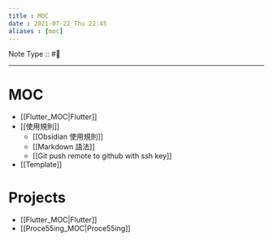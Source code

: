 ```yaml
---
title : MOC
date : 2021-07-22_Thu 22:45
aliases : [moc]
---
```

Note Type :: #📘 <br>

---
# MOC
- [[Flutter_MOC|Flutter]]
- [[使用規則]]
	- [[Obsidian 使用規則]]
	- [[Markdown 語法]]
	- [[Git push remote to github with ssh key]]
- [[Template]]

# Projects
- [[Flutter_MOC|Flutter]]
- [[Proce55ing_MOC|Proce55ing]]